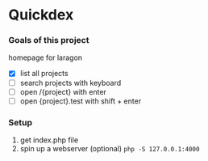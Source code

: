 # Quickdex


### Goals of this project
homepage for laragon
 - [x] list all projects
 - [ ] search projects with keyboard
 - [ ] open /{project} with enter
 - [ ] open {project}.test with shift + enter

### Setup
1. get index.php file
2. spin up a webserver (optional) `php -S 127.0.0.1:4000`
